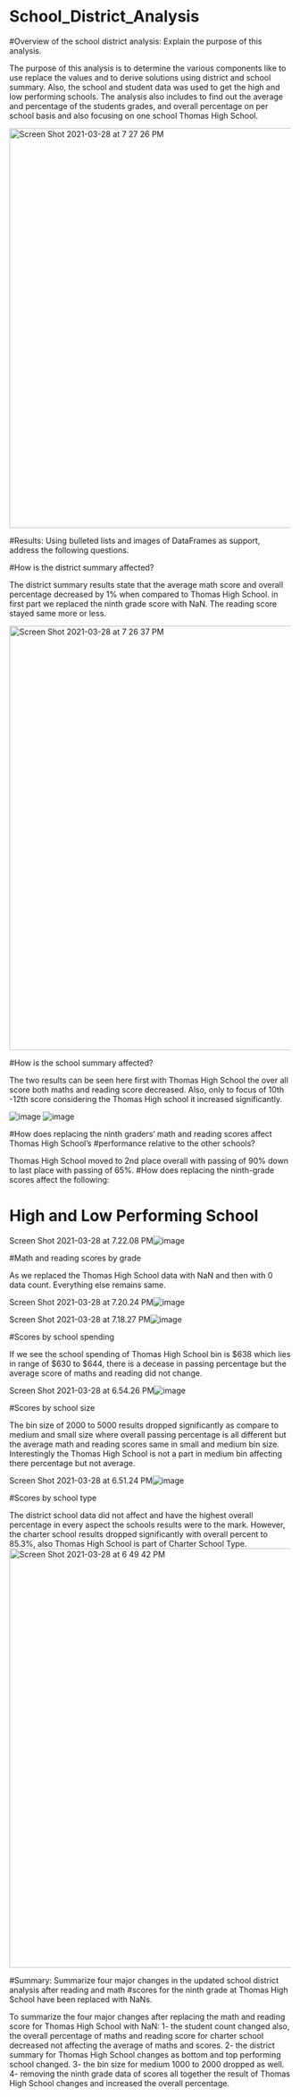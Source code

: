 # School_District_Analysis

#Overview of the school district analysis: Explain the purpose of this analysis.

The purpose of this analysis is to determine the various components like to use replace the values and to derive solutions using district and school summary. Also, the school and student data was used to get the high and low performing schools. The analysis also includes to find out the average and percentage of the students grades, and overall percentage on per school basis and also focusing on one school Thomas High School.

<img width="715" alt="Screen Shot 2021-03-28 at 7 27 26 PM" src="https://user-images.githubusercontent.com/79673185/112771822-b91a3d80-8ffb-11eb-8a68-8db8413cf293.png">


#Results: Using bulleted lists and images of DataFrames as support, address the following questions.

#How is the district summary affected?

The district summary results state that the average math score and overall percentage decreased by 1% when compared to Thomas High School. in first part we replaced the ninth grade score with NaN. The reading score stayed same more or less.

<img width="759" alt="Screen Shot 2021-03-28 at 7 26 37 PM" src="https://user-images.githubusercontent.com/79673185/112771829-bf101e80-8ffb-11eb-9407-c55ab4b7685d.png">

#How is the school summary affected?

The two results can be seen here first with Thomas High School the over all score both maths and reading score decreased. Also, only to focus of 10th -12th score considering the Thomas High school it increased significantly.

![image](https://user-images.githubusercontent.com/79673185/112770548-1eb6fb80-8ff5-11eb-8572-731617b8db6a.png)
![image](https://user-images.githubusercontent.com/79673185/112770576-41491480-8ff5-11eb-9d3c-3f466f41ea3e.png)

#How does replacing the ninth graders’ math and reading scores affect Thomas High School’s #performance relative to the other schools?

Thomas High School moved to 2nd place overall with passing of 90% down to last place with passing of 65%.
#How does replacing the ninth-grade scores affect the following:
# High and Low Performing School
Screen Shot 2021-03-28 at 7.22.08 PM![image](https://user-images.githubusercontent.com/79673185/112771673-f7632d00-8ffa-11eb-9ada-89952a4a5957.png)



#Math and reading scores by grade

As we replaced the Thomas High School data with NaN and then with 0 data count. Everything else remains same.

Screen Shot 2021-03-28 at 7.20.24 PM![image](https://user-images.githubusercontent.com/79673185/112771633-c5ea6180-8ffa-11eb-9d87-ef9d292cd188.png)


Screen Shot 2021-03-28 at 7.18.27 PM![image](https://user-images.githubusercontent.com/79673185/112771626-bf5bea00-8ffa-11eb-8320-6915f15c5012.png)


#Scores by school spending

If we see the school spending of Thomas High School bin is $638 which lies in range of $630 to $644, there is a decease in passing percentage but the average score of maths and reading did not change.

Screen Shot 2021-03-28 at 6.54.26 PM![image](https://user-images.githubusercontent.com/79673185/112771519-49578300-8ffa-11eb-9146-3cc2951292ef.png)



#Scores by school size

The bin size of 2000 to 5000 results dropped significantly as compare to medium and small size where overall passing percentage is all different but the average math and reading scores same in small and medium bin size. Interestingly the Thomas High School is not a part in medium bin affecting there percentage but not average.

Screen Shot 2021-03-28 at 6.51.24 PM![image](https://user-images.githubusercontent.com/79673185/112771393-a141ba00-8ff9-11eb-87b4-d633955194f2.png)




#Scores by school type

The district school data did not affect and have the highest overall percentage in every aspect the schools results were to the mark. However, the charter school results dropped significantly with overall percent to 85.3%, also Thomas High School is part of Charter School Type.
<img width="750" alt="Screen Shot 2021-03-28 at 6 49 42 PM" src="https://user-images.githubusercontent.com/79673185/112771487-24631000-8ffa-11eb-8541-b5c53cbd5535.png">


#Summary: Summarize four major changes in the updated school district analysis after reading and math #scores for the ninth grade at Thomas High School have been replaced with NaNs.


To summarize the four major changes after replacing the math and reading score for Thomas High School with NaN:
1- the student count changed also, the overall percentage of maths and reading score for charter school decreased not affecting the average of maths and scores.
2- the district summary for Thomas High School changes as bottom and top performing school changed.
3- the bin size for medium 1000 to 2000 dropped as well.
4- removing the ninth grade data of scores all together the result of Thomas High School changes and increased the overall percentage.
